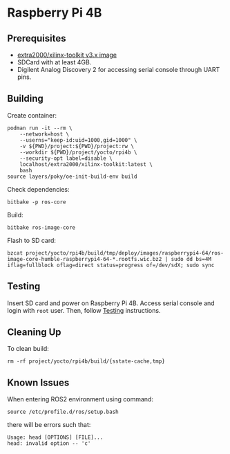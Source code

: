 # Raspberry Pi 4B


## Prerequisites

* [extra2000/xilinx-toolkit v3.x image](https://github.com/extra2000/xilinx-toolkit)
* SDCard with at least 4GB.
* Digilent Analog Discovery 2 for accessing serial console through UART pins.


## Building

Create container:
```
podman run -it --rm \
    --network=host \
    --userns="keep-id:uid=1000,gid=1000" \
    -v ${PWD}/project:${PWD}/project:rw \
    --workdir ${PWD}/project/yocto/rpi4b \
    --security-opt label=disable \
    localhost/extra2000/xilinx-toolkit:latest \
    bash
source layers/poky/oe-init-build-env build
```

Check dependencies:
```
bitbake -p ros-core
```

Build:
```
bitbake ros-image-core
```

Flash to SD card:
```
bzcat project/yocto/rpi4b/build/tmp/deploy/images/raspberrypi4-64/ros-image-core-humble-raspberrypi4-64-*.rootfs.wic.bz2 | sudo dd bs=4M iflag=fullblock oflag=direct status=progress of=/dev/sdX; sudo sync
```


## Testing

Insert SD card and power on Raspberry Pi 4B. Access serial console and login with `root` user. Then, follow [Testing](common/testing.md) instructions.


## Cleaning Up

To clean build:
```
rm -rf project/yocto/rpi4b/build/{sstate-cache,tmp}
```


## Known Issues

When entering ROS2 environment using command:
```
source /etc/profile.d/ros/setup.bash
```

there will be errors such that:
```
Usage: head [OPTIONS] [FILE]...
head: invalid option -- 'c'
```
